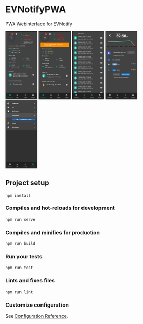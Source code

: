 # EVNotifyPWA
PWA Webinterface for EVNotify

<p float="left">
  <img src="https://github.com/EVNotify/EVNotifyPWA/raw/master/docs/images/ReadmeDashboardLoading.png" width="100" />
  <img src="https://github.com/EVNotify/EVNotifyPWA/raw/master/docs/images/ReadmeDashboardEmpty.png" width="100" />
  <img src="https://github.com/EVNotify/EVNotifyPWA/raw/master/docs/images/ReadmeLogs.png" width="100" /> 
  <img src="https://github.com/EVNotify/EVNotifyPWA/raw/master/docs/images/ReadmeLogDetail.png" width="100" />
  <img src="https://github.com/EVNotify/EVNotifyPWA/raw/master/docs/images/ReadmeSettings.png" width="100" />
</p>

## Project setup
```
npm install
```

### Compiles and hot-reloads for development
```
npm run serve
```

### Compiles and minifies for production
```
npm run build
```

### Run your tests
```
npm run test
```

### Lints and fixes files
```
npm run lint
```

### Customize configuration
See [Configuration Reference](https://cli.vuejs.org/config/).
